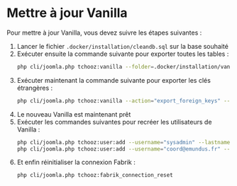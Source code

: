 # Mettre à jour Vanilla
Pour mettre à jour Vanilla, vous devez suivre les étapes suivantes :
1. Lancer le fichier `.docker/installation/cleandb.sql` sur la base souhaité
2. Exécuter ensuite la commande suivante pour exporter toutes les tables :
    ```bash
    php cli/joomla.php tchooz:vanilla --folder=.docker/installation/vanilla
    ```
3. Exécuter maintenant la commande suivante pour exporter les clés étrangères :
    ```bash
    php cli/joomla.php tchooz:vanilla --action="export_foreign_keys" --folder=.docker/installation/vanilla
    ```
4. Le nouveau Vanilla est maintenant prêt
5. Exécuter les commandes suivantes pour recréer les utilisateurs de Vanilla :
    ```bash
    php cli/joomla.php tchooz:user:add --username="sysadmin" --lastname="EMUNDUS" --firstname="Administrator" --password="$TCHOOZ_SYSADMIN_PASSWORD" --email="sysadmin@emundus.io" --usergroup="Registered,Super Users" --userprofiles="System administrator" --useremundusgroups="Administrateur de plateforme" -n
    php cli/joomla.php tchooz:user:add --username="coord@emundus.fr" --lastname="EMUNDUS" --firstname="Dev" --password="$TCHOOZ_COORD_PASSWORD" --email="dev@emundus.io" --usergroup="Registered,Administrator" --userprofiles="Administrateur de plateforme,Formulaire de base" --useremundusgroups="Administrateur de plateforme" -n
    ```
6. Et enfin réinitialiser la connexion Fabrik :
    ```bash
    php cli/joomla.php tchooz:fabrik_connection_reset
    ```